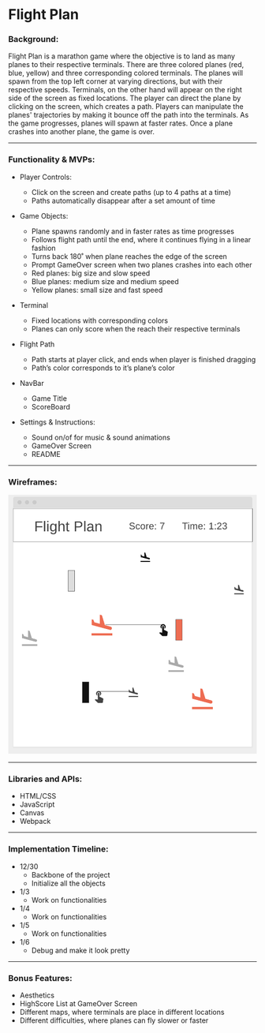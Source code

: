 # **Flight Plan**

### **Background:**

Flight Plan is a marathon game where the objective is to land as many planes to their respective terminals. There are three colored planes (red, blue, yellow) and three corresponding colored terminals. 
The planes will spawn from the top left corner at varying directions, but with their respective speeds. Terminals, on the other hand will appear on the right side of the screen as fixed locations.
The player can direct the plane by clicking on the screen, which creates a path. Players can manipulate the planes' trajectories by making it bounce off the path into the terminals. As the game progresses, planes will spawn at faster rates. Once a plane crashes into another plane, the game is over.
____________________________________________________________________________

### **Functionality & MVPs:**

- Player Controls: 
    - Click on the screen and create paths (up to 4 paths at a time)
    - Paths automatically disappear after a set amount of time

- Game Objects:
    - Plane spawns randomly and in faster rates as time progresses
    - Follows flight path until the end, where it continues flying in a linear fashion
    - Turns back 180˚ when plane reaches the edge of the screen
    - Prompt GameOver screen when two planes crashes into each other
    - Red planes: big size and slow speed
    - Blue planes: medium size and medium speed
    - Yellow planes: small size and fast speed

- Terminal
    - Fixed locations with corresponding colors
    - Planes can only score when the reach their respective terminals

- Flight Path
    - Path starts at player click, and ends when player is finished dragging
    - Path’s color corresponds to it’s plane’s color

- NavBar
    - Game Title
    - ScoreBoard

- Settings & Instructions:
    - Sound on/of for music & sound animations
    - GameOver Screen
    - README
____________________________________________________________________________

### **Wireframes:**

![wireframes](wireframes.png)
____________________________________________________________________________

### **Libraries and APIs:**

- HTML/CSS
- JavaScript
- Canvas
- Webpack

____________________________________________________________________________

### **Implementation Timeline:** 

- 12/30
    - Backbone of the project
    - Initialize all the objects
- 1/3
    - Work on functionalities
- 1/4
    - Work on functionalities
- 1/5
    - Work on functionalities
- 1/6
    - Debug and make it look pretty

____________________________________________________________________________

### **Bonus Features:**

- Aesthetics
- HighScore List at GameOver Screen
- Different maps, where terminals are place in different locations
- Different difficulties, where planes can fly slower or faster